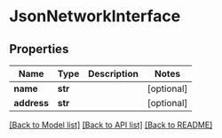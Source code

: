 # JsonNetworkInterface


## Properties
Name | Type | Description | Notes
------------ | ------------- | ------------- | -------------
**name** | **str** |  | [optional] 
**address** | **str** |  | [optional] 

[[Back to Model list]](../README.md#documentation-for-models) [[Back to API list]](../README.md#documentation-for-api-endpoints) [[Back to README]](../README.md)



